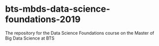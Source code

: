 # bts-mbds-data-science-foundations-2019
The repository for the Data Science Foundations course on the Master of Big Data Science at BTS
